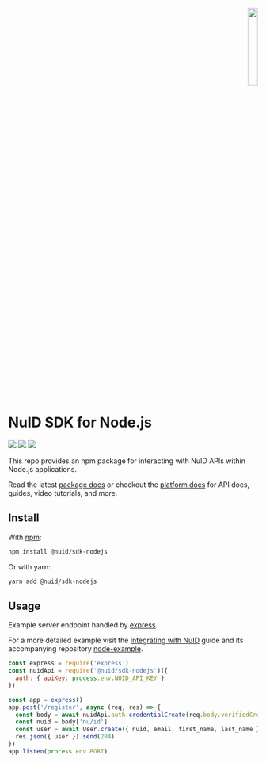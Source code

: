 <p align="right"><a href="https://nuid.io"><img src="https://nuid.io/svg/logo.svg" width="20%"></a></p>

# NuID SDK for Node.js

[![](https://img.shields.io/npm/v/@nuid/sdk-nodejs?color=green&logo=npm&style=for-the-badge)](https://www.npmjs.com/package/@nuid/sdk-nodejs)
[![](https://img.shields.io/badge/docs-v0.1.0-blue?style=for-the-badge&logo=read-the-docs)](http://libdocs.s3-website-us-east-1.amazonaws.com/sdk-nodejs/v0.1.0/)
[![](https://img.shields.io/badge/docs-platform-purple?style=for-the-badge&logo=read-the-docs)](https://portal.nuid.io/docs)

This repo provides an npm package for interacting with NuID APIs within Node.js
applications.

Read the latest [package
docs](http://libdocs.s3-website-us-east-1.amazonaws.com/sdk-nodejs/v0.1.0/) or
checkout the [platform docs](https://portal.nuid.io/docs) for API docs, guides,
video tutorials, and more.

## Install

With [npm](https://www.npmjs.com/package/@nuid/sdk-nodejs):

```sh
npm install @nuid/sdk-nodejs
```

Or with yarn:

```sh
yarn add @nuid/sdk-nodejs
```

## Usage

Example server endpoint handled by [express](https://expressjs.com).

For a more detailed example visit the [Integrating with NuID](https://portal.nuid.io/docs/guides/integrating-with-nuid) guide and its
accompanying repository
[node-example](https://github.com/NuID/node-example/tree/bj/client-server-apps).

```javascript
const express = require('express')
const nuidApi = require('@nuid/sdk-nodejs')({
  auth: { apiKey: process.env.NUID_API_KEY }
})

const app = express()
app.post('/register', async (req, res) => {
  const body = await nuidApi.auth.credentialCreate(req.body.verifiedCredential)
  const nuid = body['nu/id']
  const user = await User.create({ nuid, email, first_name, last_name })
  res.json({ user }).send(204)
})
app.listen(process.env.PORT)
```
